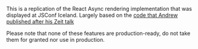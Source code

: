 This is a replication of the React Async rendering implementation that was displayed at JSConf Iceland. Largely based on the [code that Andrew published after his Zeit talk](https://github.com/acdlite/suspense-ssr-demo)

Please note that none of these features are production-ready, do not take them for granted nor use in production.
